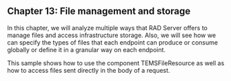 ## Chapter 13: File management and storage

In this chapter, we will analyze multiple ways that RAD Server offers to manage files and access infrastructure storage. Also, we will see how we can specify the types of files that each endpoint can produce or consume globally or define it in a granular way on each endpoint. 

This sample shows how to use the component TEMSFileResource as well as how to access files sent directly in the body of a request. 